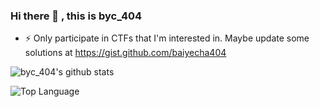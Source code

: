 ### Hi there 👋 , this is byc_404

- ⚡ Only participate in CTFs that I'm interested in. Maybe update some solutions at https://gist.github.com/baiyecha404

![byc_404's github stats](https://github-readme-stats.vercel.app/api?username=baiyecha404) 
<!--
**baiyecha404/baiyecha404** is a ✨ _special_ ✨ repository because its `README.md` (this file) appears on your GitHub profile.

Here are some ideas to get you started:

- 🔭 I’m currently working on ...
- 🌱 I’m currently learning ...
- 👯 I’m looking to collaborate on ...
- 🤔 I’m looking for help with ...
- 💬 Ask me about ...
- 📫 How to reach me: ...
- 😄 Pronouns: ...
- ⚡ Fun fact: ...
-->
![Top Language](https://github-readme-stats.vercel.app/api/top-langs/?username=baiyecha404)
